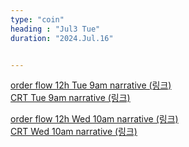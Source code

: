 ```yaml
---
type: "coin"
heading : "Jul3 Tue"
duration: "2024.Jul.16"


---
```

 


[order flow 12h Tue 9am narrative (링크)](/todo/images/order-flow-2024-07-16-9AM.png)   
[CRT Tue 9am narrative (링크)](/todo/images/CRT-2024-07-16-9AM.png)  


[order flow 12h Wed 10am narrative (링크)](/todo/images/order-flow-2024-07-17-10AM.png)   
[CRT Wed 10am narrative (링크)](/todo/images/CRT-2024-07-17-10AM.png)  

